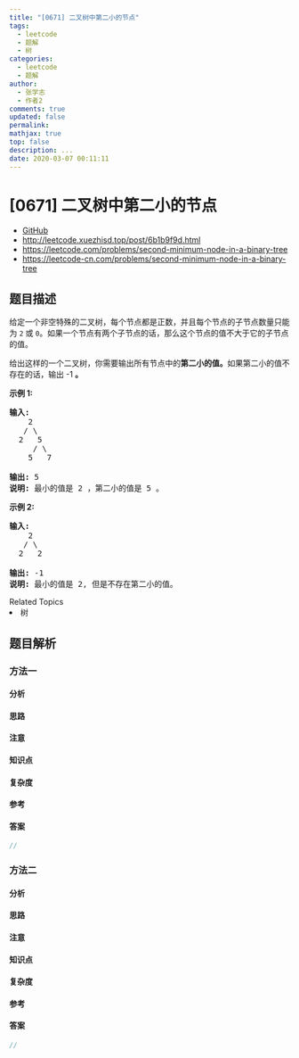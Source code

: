 ```yaml
---
title: "[0671] 二叉树中第二小的节点"
tags:
  - leetcode
  - 题解
  - 树
categories:
  - leetcode
  - 题解
author:
  - 张学志
  - 作者2
comments: true
updated: false
permalink:
mathjax: true
top: false
description: ...
date: 2020-03-07 00:11:11
---
```



# [0671] 二叉树中第二小的节点
* [GitHub](https://github.com/algoboy101/LeetCodeCrowdsource/tree/master/_posts/QA/%5B0671%5D%20%E4%BA%8C%E5%8F%89%E6%A0%91%E4%B8%AD%E7%AC%AC%E4%BA%8C%E5%B0%8F%E7%9A%84%E8%8A%82%E7%82%B9.md)
* http://leetcode.xuezhisd.top/post/6b1b9f9d.html
* https://leetcode.com/problems/second-minimum-node-in-a-binary-tree
* https://leetcode-cn.com/problems/second-minimum-node-in-a-binary-tree


## 题目描述

<p>给定一个非空特殊的二叉树，每个节点都是正数，并且每个节点的子节点数量只能为&nbsp;<code>2</code>&nbsp;或&nbsp;<code>0</code>。如果一个节点有两个子节点的话，那么这个节点的值不大于它的子节点的值。&nbsp;</p>

<p>给出这样的一个二叉树，你需要输出所有节点中的<strong>第二小的值。</strong>如果第二小的值不存在的话，输出 -1 <strong>。</strong></p>

<p><strong>示例 1:</strong></p>

<pre>
<strong>输入:</strong> 
    2
   / \
  2   5
     / \
    5   7

<strong>输出:</strong> 5
<strong>说明:</strong> 最小的值是 2 ，第二小的值是 5 。
</pre>

<p><strong>示例 2:</strong></p>

<pre>
<strong>输入:</strong> 
    2
   / \
  2   2

<strong>输出:</strong> -1
<strong>说明:</strong> 最小的值是 2, 但是不存在第二小的值。
</pre>
<div><div>Related Topics</div><div><li>树</li></div></div>


## 题目解析


### 方法一

#### 分析

#### 思路

#### 注意

#### 知识点

#### 复杂度

#### 参考

#### 答案

```cpp
//
```


### 方法二

#### 分析

#### 思路

#### 注意

#### 知识点

#### 复杂度

#### 参考

#### 答案

```cpp
//
```



